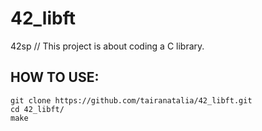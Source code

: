 # 42_libft
42sp // This project is about coding a C library.

## HOW TO USE:

    git clone https://github.com/tairanatalia/42_libft.git
    cd 42_libft/
    make
 
 
